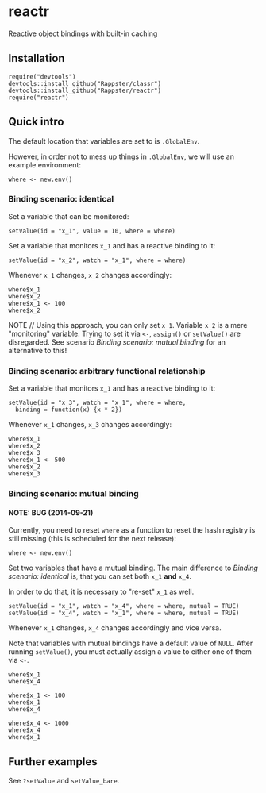 reactr
======

Reactive object bindings with built-in caching

## Installation 

```
require("devtools")
devtools::install_github("Rappster/classr")
devtools::install_github("Rappster/reactr")
require("reactr")
```

## Quick intro 

The default location that variables are set to is `.GlobalEnv`.

However, in order not to mess up things in `.GlobalEnv`, we will use 
an example environment:

```
where <- new.env()
```

### Binding scenario: identical

Set a variable that can be monitored:

```
setValue(id = "x_1", value = 10, where = where)
```

Set a variable that monitors `x_1` and has a reactive binding to it:

```
setValue(id = "x_2", watch = "x_1", where = where)
```

Whenever `x_1` changes, `x_2` changes accordingly:

```
where$x_1 
where$x_2
where$x_1 <- 100 
where$x_2
```

NOTE //
Using this approach, you can only set `x_1`. Variable `x_2` is a mere
"monitoring" variable. Trying to set it via `<-`, `assign()` or `setValue()` are
disregarded. See scenario *Binding scenario: mutual binding* for an alternative
to this!

### Binding scenario: arbitrary functional relationship

Set a variable that monitors `x_1` and has a reactive binding to it:

```
setValue(id = "x_3", watch = "x_1", where = where, 
  binding = function(x) {x * 2})
```

Whenever `x_1` changes, `x_3` changes accordingly:

```
where$x_1 
where$x_2
where$x_3
where$x_1 <- 500
where$x_2
where$x_3
```

### Binding scenario: mutual binding

#### NOTE: BUG (2014-09-21)
Currently, you need to reset `where` as a function to reset the hash registry
is still missing (this is scheduled for the next release):

```
where <- new.env()
```

Set two variables that have a mutual binding.
The main difference to *Binding scenario: identical* is, that you can set 
both `x_1` **and** `x_4`.


In order to do that, it is necessary to "re-set" `x_1` as well.

```
setValue(id = "x_1", watch = "x_4", where = where, mutual = TRUE)
setValue(id = "x_4", watch = "x_1", where = where, mutual = TRUE)
```

Whenever `x_1` changes, `x_4` changes accordingly and vice versa.

Note that variables with mutual bindings have a default value of `NULL`. 
After running `setValue()`, you must actually assign a value to either one 
of them via `<-`.

```
where$x_1
where$x_4

where$x_1 <- 100
where$x_1
where$x_4

where$x_4 <- 1000
where$x_4
where$x_1
```

## Further examples

See `?setValue` and `setValue_bare`.
